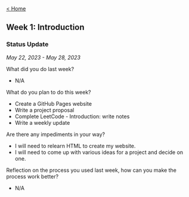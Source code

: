 [< Home](https://shammip.github.io/)

## Week 1: Introduction

### Status Update

*May 22, 2023 - May 28, 2023*

What did you do last week?
* N/A

What do you plan to do this week?
* Create a GitHub Pages website
* Write a project proposal 
* Complete LeetCode - Introduction: write notes
* Write a weekly update

Are there any impediments in your way?
* I will need to relearn HTML to create my website. 
* I will need to come up with various ideas for a project and decide on one. 

Reflection on the process you used last week, how can you make the process work better?
* N/A


